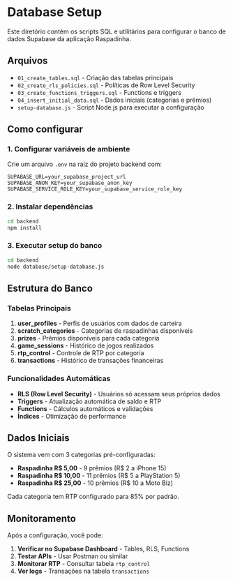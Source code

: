 # Database Setup

Este diretório contém os scripts SQL e utilitários para configurar o banco de dados Supabase da aplicação Raspadinha.

## Arquivos

- `01_create_tables.sql` - Criação das tabelas principais
- `02_create_rls_policies.sql` - Políticas de Row Level Security
- `03_create_functions_triggers.sql` - Functions e triggers
- `04_insert_initial_data.sql` - Dados iniciais (categorias e prêmios)
- `setup-database.js` - Script Node.js para executar a configuração

## Como configurar

### 1. Configurar variáveis de ambiente

Crie um arquivo `.env` na raiz do projeto backend com:

```env
SUPABASE_URL=your_supabase_project_url
SUPABASE_ANON_KEY=your_supabase_anon_key
SUPABASE_SERVICE_ROLE_KEY=your_supabase_service_role_key
```

### 2. Instalar dependências

```bash
cd backend
npm install
```

### 3. Executar setup do banco

```bash
cd backend
node database/setup-database.js
```

## Estrutura do Banco

### Tabelas Principais

1. **user_profiles** - Perfis de usuários com dados de carteira
2. **scratch_categories** - Categorias de raspadinhas disponíveis  
3. **prizes** - Prêmios disponíveis para cada categoria
4. **game_sessions** - Histórico de jogos realizados
5. **rtp_control** - Controle de RTP por categoria
6. **transactions** - Histórico de transações financeiras

### Funcionalidades Automáticas

- **RLS (Row Level Security)** - Usuários só acessam seus próprios dados
- **Triggers** - Atualização automática de saldo e RTP
- **Functions** - Cálculos automáticos e validações
- **Índices** - Otimização de performance

## Dados Iniciais

O sistema vem com 3 categorias pré-configuradas:

- **Raspadinha R$ 5,00** - 9 prêmios (R$ 2 a iPhone 15)
- **Raspadinha R$ 10,00** - 11 prêmios (R$ 5 a PlayStation 5)  
- **Raspadinha R$ 25,00** - 10 prêmios (R$ 10 a Moto Biz)

Cada categoria tem RTP configurado para 85% por padrão.

## Monitoramento

Após a configuração, você pode:

1. **Verificar no Supabase Dashboard** - Tables, RLS, Functions
2. **Testar APIs** - Usar Postman ou similar
3. **Monitorar RTP** - Consultar tabela `rtp_control`
4. **Ver logs** - Transações na tabela `transactions`